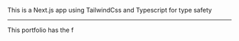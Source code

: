 This is a Next.js app using TailwindCss and Typescript for type safety

---
This portfolio has the f
